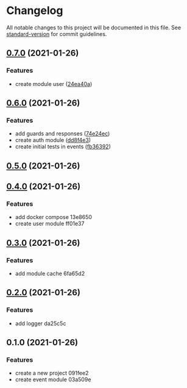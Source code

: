 # Changelog

All notable changes to this project will be documented in this file. See [standard-version](https://github.com/conventional-changelog/standard-version) for commit guidelines.

## [0.7.0](https://github.com/EmersonBraun/event_tracking/compare/v0.6.0...v0.7.0) (2021-01-26)


### Features

* create module user ([24ea40a](https://github.com/EmersonBraun/event_tracking/commit/24ea40a4e34f502204324d115e2fe171a0c13adf))

## [0.6.0](https://github.com/EmersonBraun/event_tracking/compare/v0.5.0...v0.6.0) (2021-01-26)


### Features

* add guards and responses ([74e24ec](https://github.com/EmersonBraun/event_tracking/commit/74e24ece6d8d49288cd2b3fd79cde72157ff6a6c))
* create auth module ([dd8f4e3](https://github.com/EmersonBraun/event_tracking/commit/dd8f4e3765587a62de661c45b808b0e64c6dad5c))
* create initial tests in events ([fb36392](https://github.com/EmersonBraun/event_tracking/commit/fb3639204574bd75b9f6e666c27d84eae1808e8f))

## [0.5.0](///compare/v0.4.0...v0.5.0) (2021-01-26)

## [0.4.0](///compare/v0.3.0...v0.4.0) (2021-01-26)


### Features

* add docker compose 13e8650
* create user module ff01e37

## [0.3.0](///compare/v0.2.0...v0.3.0) (2021-01-26)


### Features

* add module cache 6fa65d2

## [0.2.0](///compare/v0.1.0...v0.2.0) (2021-01-26)


### Features

* add logger da25c5c

## 0.1.0 (2021-01-26)


### Features

* create a new project 091fee2
* create event module 03a509e

